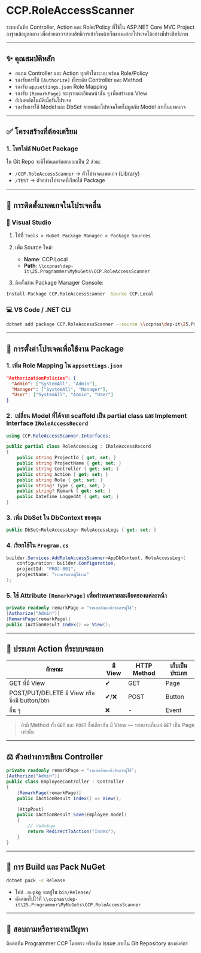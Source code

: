 # CCP.RoleAccessScanner

ระบบบันทึก Controller, Action และ Role/Policy ที่ใช้ใน ASP.NET Core MVC Project ลงฐานข้อมูลกลาง
เพื่อช่วยตรวจสอบสิทธิ์การเข้าถึงหน้าเว็บของแต่ละโปรเจคได้อย่างมีประสิทธิภาพ

---

## ✨ คุณสมบัติหลัก

* สแกน Controller และ Action ทุกตัวในระบบ พร้อม Role/Policy
* รองรับการใช้ `[Authorize]` ทั้งระดับ Controller และ Method
* รองรับ `appsettings.json` Role Mapping
* รองรับ `[RemarkPage]` ระบุรายละเอียดหน้านั้น ๆ เพื่อสร้างบน View
* อัปเดตอัตโนมัติเมื่อรันโปรเจค
* รองรับการใช้ Model และ DbSet จากแต่ละโปรเจคโดยไม่ผูกกับ Model ภายในแพคเกจ

---

## ✅ โครงสร้างที่ต้องเตรียม

### 1. โพรไฟล์ NuGet Package

ใน Git Repo จะมีโฟลเดอร์แยกออกเป็น 2 ส่วน:

* `/CCP.RoleAccessScanner` → ตัวโปรเจคแพคเกจ (Library)
* `/TEST` → ตัวอย่างโปรเจคที่เรียกใช้ Package

---

## 📅 การติดตั้งแพคเกจในโปรเจคอื่น

### 📑 Visual Studio

1. ไปที่ `Tools > NuGet Package Manager > Package Sources`
2. เพิ่ม Source ใหม่:

   * **Name**: CCP.Local
   * **Path**: `\\ccpnas\dep-it\25.Programmer\MyNuGets\CCP.RoleAccessScanner`
3. ติดตั้งผ่าน Package Manager Console:

```bash
Install-Package CCP.RoleAccessScanner -Source CCP.Local
```

### 💻 VS Code / .NET CLI

```bash
dotnet add package CCP.RoleAccessScanner --source \\ccpnas\dep-it\25.Programmer\MyNuGets\CCP.RoleAccessScanner
```

---

## 📄 การตั้งค่าโปรเจคเพื่อใช้งาน Package

### 1. เพิ่ม Role Mapping ใน `appsettings.json`

```json
"AuthorizationPolicies": {
  "Admin": ["SystemAll", "Admin"],
  "Manager": ["SystemAll", "Manager"],
  "User": ["SystemAll", "Admin", "User"]
}
```

### 2.  เปลี่ยน Model ที่ได้จาก scaffold เป็น partial class และ Implement Interface `IRoleAccessRecord` 

```csharp
using CCP.RoleAccessScanner.Interfaces;

public partial class RoleAccessLog : IRoleAccessRecord
{
    public string ProjectId { get; set; }
    public string ProjectName { get; set; }
    public string Controller { get; set; }
    public string Action { get; set; }
    public string Role { get; set; }
    public string? Type { get; set; }
    public string? Remark { get; set; }
    public DateTime LoggedAt { get; set; }
}
```

### 3. เพิ่ม DbSet ใน DbContext ของคุณ

```csharp
public DbSet<RoleAccessLog> RoleAccessLogs { get; set; }
```

### 4. เรียกใช้ใน `Program.cs`

```csharp
builder.Services.AddRoleAccessScanner<AppDbContext, RoleAccessLog>(
    configuration: builder.Configuration,
    projectId: "PROJ-001",
    projectName: "ระบบจัดการผู้ใช้งาน"
);
```

### 5. ใช้ Attribute `[RemarkPage]` เพื่อกำหนดรายละเอียดของแต่ละหน้า

```csharp
private readonly remarkPage = "รายละเอียดหน้าจัดการผู้ใช้";
[Authorize("Admin")]
[RemarkPage(remarkPage)]
public IActionResult Index() => View();
```

---

## 🏁 ประเภท Action ที่ระบบจะแยก

| ลักษณะ                                        | มี View | HTTP Method | เก็บเป็นประเภท |
| --------------------------------------------- | ------- | ----------- | -------------- |
| GET ที่มี View                                | ✔       | GET         | Page           |
| POST/PUT/DELETE มี View หรือชื่อมี button/btn | ✔/❌     | POST        | Button         |
| อื่น ๆ                                        | ❌       | -           | Event          |

> ถ้ามี Method ทั้ง `GET` และ `POST` ชื่อเดียวกัน มี View — ระบบจะเก็บแค่ `GET` เป็น Page เท่านั้น

---

## ⚖️ ตัวอย่างการเขียน Controller

```csharp
private readonly remarkPage = "รายละเอียดหน้าจัดการผู้ใช้";
[Authorize("Admin")]
public class EmployeeController : Controller
{
    [RemarkPage(remarkPage)]
    public IActionResult Index() => View();

    [HttpPost]
    public IActionResult Save(Employee model)
    {
        // บันทึกข้อมูล
        return RedirectToAction("Index");
    }
}
```

---

## 🚀 การ Build และ Pack NuGet

```bash
dotnet pack -c Release
```

* ไฟล์ `.nupkg` จะอยู่ใน `bin/Release/`
* คัดลอกไปไว้ที่ `\\ccpnas\dep-it\25.Programmer\MyNuGets\CCP.RoleAccessScanner`

---

## 💬 สอบถามหรือรายงานปัญหา

ติดต่อทีม Programmer CCP โดยตรง หรือเปิด Issue ภายใน Git Repository ขององค์กร
